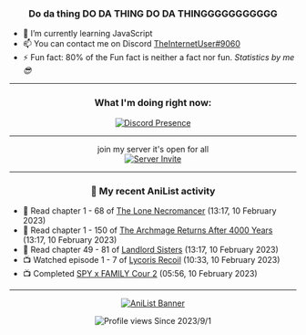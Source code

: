 <div align="center">

### Do da thing DO DA THING DO DA THINGGGGGGGGGGG
</div>

- 🌱 I’m currently learning JavaScript
- 📫 You can contact me on Discord [TheInternetUser#9060](https://discord.com/users/534117072796385300)
- ⚡ Fun fact: 80% of the Fun fact is neither a fact nor fun. _Statistics by me 😎_
<hr>

<div align="center">

### What I'm doing right now:
[![Discord Presence](https://lanyard.cnrad.dev/api/534117072796385300)](https://discord.com/users/534117072796385300)
<hr>

join my server it's open for all <br>
[![Server Invite](https://invidget.switchblade.xyz/bfYgVHxrSs)](https://discord.gg/bfYgVHxrSs)

<hr>
  
### 🌸 My recent AniList activity

</div>

<!-- ANILIST_ACTIVITY:start -->

-   📖 Read chapter 1 - 68 of [The Lone Necromancer](https://anilist.co/manga/139572) (13:17, 10 February 2023)
-   📖 Read chapter 1 - 150 of [The Archmage Returns After 4000 Years](https://anilist.co/manga/118424) (13:17, 10 February 2023)
-   📖 Read chapter 49 - 81 of [Landlord Sisters](https://anilist.co/manga/138564) (13:17, 10 February 2023)
-   📺 Watched episode 1 - 7 of [Lycoris Recoil](https://anilist.co/anime/143270) (10:33, 10 February 2023)
-   📺 Completed [SPY x FAMILY Cour 2](https://anilist.co/anime/142838) (05:56, 10 February 2023)

<!-- ANILIST_ACTIVITY:end -->
<hr>

<div align="center">

[![AniList Banner](https://img.anili.st/User/929966)](https://anilist.co/user/TheInternetUser)

![Profile views](https://gpvc.arturio.dev/TheInternetUse7) Since 2023/9/1

</div>
